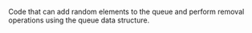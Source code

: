 Code that can add random elements to the queue and perform removal operations using the queue data structure.
